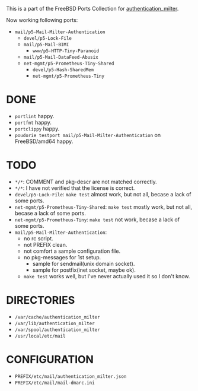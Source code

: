 This is a part of the FreeBSD Ports Collection for [authentication_milter](https://metacpan.org/dist/Mail-Milter-Authentication).

Now working following ports:

- `mail/p5-Mail-Milter-Authentication`
  - `devel/p5-Lock-File`
  - `mail/p5-Mail-BIMI`
    - `www/p5-HTTP-Tiny-Paranoid`
  - `mail/p5-Mail-DataFeed-Abusix`
  - `net-mgmt/p5-Prometheus-Tiny-Shared`
    - `devel/p5-Hash-SharedMem`
    - `net-mgmt/p5-Prometheus-Tiny`

# DONE
- `portlint` happy.
- `portfmt` happy.
- `portclippy` happy.
- `poudorie testport mail/p5-Mail-Milter-Authentication` on FreeBSD/amd64 happy.

# TODO
- `*/*`: COMMENT and pkg-descr are not matched correctly.
- `*/*`: I have not verified that the license is correct.
- `devel/p5-Lock-File`: `make test` almost work, but not all, becase a lack of some ports.
- `net-mgmt/p5-Prometheus-Tiny-Shared`: `make test` mostly work, but not all, becase a lack of some ports.
- `net-mgmt/p5-Prometheus-Tiny`: `make test` not work, becase a lack of some ports.
- `mail/p5-Mail-Milter-Authentication`:
  - no rc script.
  - not PREFIX clean.
  - not comfort a sample configuration file.
  - no pkg-messages for 1st setup.
    - sample for sendmail(unix domain socket).
    - sample for postfix(inet socket, maybe ok).
  - `make test` works well, but I've never actually used it so I don't know.

# DIRECTORIES
- `/var/cache/authentication_milter`
- `/var/lib/authentication_milter`
- `/var/spool/authentication_milter`
- `/usr/local/etc/mail`

# CONFIGURATION
- `PREFIX/etc/mail/authentication_milter.json`
- `PREFIX/etc/mail/mail-dmarc.ini`
